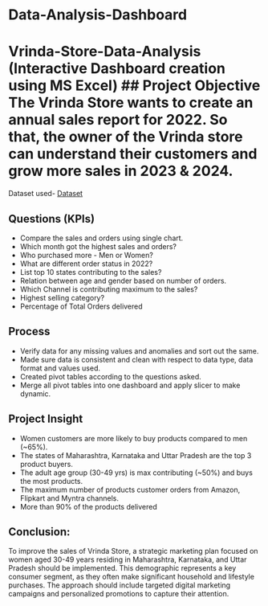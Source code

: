 # Data-Analysis-Dashboard
# Vrinda-Store-Data-Analysis (Interactive Dashboard creation using MS Excel)  ## Project Objective The Vrinda Store wants to create an annual sales report for 2022. So that, the owner of the Vrinda store can understand their customers and grow more sales in 2023 &amp; 2024.

Dataset used- <a href="https://github.com/roma557/Data-Analysis-Dashboard/edit/main/README.md">Dataset</a>

## Questions (KPIs)
- Compare the sales and orders using single chart.
- Which month got the highest sales and orders?
- Who purchased more - Men or Women?
- What are different order status in 2022?
- List top 10 states contributing to the sales?
- Relation between age and gender based on number of orders.
- Which Channel is contributing maximum to the sales?
- Highest selling category?
- Percentage of Total Orders delivered


## Process
- Verify data for any missing values and anomalies and sort out the same.
- Made sure data is consistent and clean with respect to data type, data format and values used.
- Created pivot tables according to the questions asked.
- Merge all pivot tables into one dashboard and apply slicer to make dynamic.

## Project Insight
- Women customers are more likely to buy products compared to men (~65%).
- The states of Maharashtra, Karnataka and Uttar Pradesh are the top 3 product buyers.
- The adult age group (30-49 yrs) is max contributing (~50%) and buys the most products.
- The maximum number of products customer orders from Amazon, Flipkart and Myntra channels.
- More than 90% of the products delivered

## Conclusion:
To improve the sales of Vrinda Store, a strategic marketing plan focused on women aged 30-49 years residing in Maharashtra, Karnataka, and Uttar Pradesh should be implemented. This demographic represents a key consumer segment, as they often make significant household and lifestyle purchases. The approach should include targeted digital marketing campaigns and personalized promotions to capture their attention.


